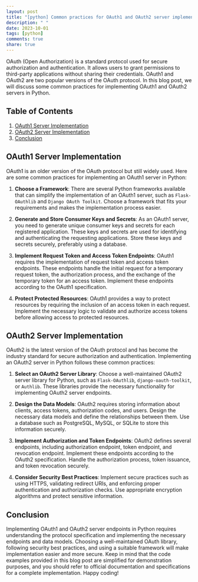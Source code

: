 ```yaml
---
layout: post
title: "[python] Common practices for OAuth1 and OAuth2 server implementations in Python"
description: " "
date: 2023-10-01
tags: [python]
comments: true
share: true
---
```


OAuth (Open Authorization) is a standard protocol used for secure authorization and authentication. It allows users to grant permissions to third-party applications without sharing their credentials. OAuth1 and OAuth2 are two popular versions of the OAuth protocol. In this blog post, we will discuss some common practices for implementing OAuth1 and OAuth2 servers in Python.

## Table of Contents

1. [OAuth1 Server Implementation](#oauth1-server-implementation)
2. [OAuth2 Server Implementation](#oauth2-server-implementation)
3. [Conclusion](#conclusion)

## OAuth1 Server Implementation

OAuth1 is an older version of the OAuth protocol but still widely used. Here are some common practices for implementing an OAuth1 server in Python:

1. **Choose a Framework**: There are several Python frameworks available that can simplify the implementation of an OAuth1 server, such as `Flask-OAuthlib` and `Django OAuth Toolkit`. Choose a framework that fits your requirements and makes the implementation process easier.

2. **Generate and Store Consumer Keys and Secrets**: As an OAuth1 server, you need to generate unique consumer keys and secrets for each registered application. These keys and secrets are used for identifying and authenticating the requesting applications. Store these keys and secrets securely, preferably using a database.

3. **Implement Request Token and Access Token Endpoints**: OAuth1 requires the implementation of request token and access token endpoints. These endpoints handle the initial request for a temporary request token, the authorization process, and the exchange of the temporary token for an access token. Implement these endpoints according to the OAuth1 specification.

4. **Protect Protected Resources**: OAuth1 provides a way to protect resources by requiring the inclusion of an access token in each request. Implement the necessary logic to validate and authorize access tokens before allowing access to protected resources.

## OAuth2 Server Implementation

OAuth2 is the latest version of the OAuth protocol and has become the industry standard for secure authorization and authentication. Implementing an OAuth2 server in Python follows these common practices:

1. **Select an OAuth2 Server Library**: Choose a well-maintained OAuth2 server library for Python, such as `Flask-OAuthlib`, `django-oauth-toolkit`, or `Authlib`. These libraries provide the necessary functionality for implementing OAuth2 server endpoints.

2. **Design the Data Models**: OAuth2 requires storing information about clients, access tokens, authorization codes, and users. Design the necessary data models and define the relationships between them. Use a database such as PostgreSQL, MySQL, or SQLite to store this information securely.

3. **Implement Authorization and Token Endpoints**: OAuth2 defines several endpoints, including authorization endpoint, token endpoint, and revocation endpoint. Implement these endpoints according to the OAuth2 specification. Handle the authorization process, token issuance, and token revocation securely.

4. **Consider Security Best Practices**: Implement secure practices such as using HTTPS, validating redirect URIs, and enforcing proper authentication and authorization checks. Use appropriate encryption algorithms and protect sensitive information.

## Conclusion

Implementing OAuth1 and OAuth2 server endpoints in Python requires understanding the protocol specification and implementing the necessary endpoints and data models. Choosing a well-maintained OAuth library, following security best practices, and using a suitable framework will make implementation easier and more secure. Keep in mind that the code examples provided in this blog post are simplified for demonstration purposes, and you should refer to official documentation and specifications for a complete implementation. Happy coding!